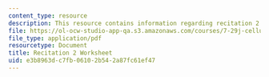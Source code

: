 ```yaml
---
content_type: resource
description: This resource contains information regarding recitation 2 worksheet
file: https://ol-ocw-studio-app-qa.s3.amazonaws.com/courses/7-29j-cellular-neurobiology-spring-2012/e3b8963dc7fb06102b542a87fc61ef47_MIT7_29JS12_Recitation2.pdf
file_type: application/pdf
resourcetype: Document
title: Recitation 2 Worksheet
uid: e3b8963d-c7fb-0610-2b54-2a87fc61ef47
---
```

